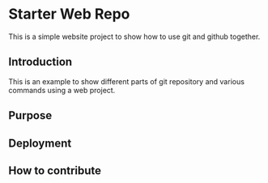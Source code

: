 # Starter Web Repo

This is a simple website project to show how to use git and github together. 
## Introduction

This is an example to show different parts of git repository and various commands using a web project. 

## Purpose

## Deployment

## How to contribute